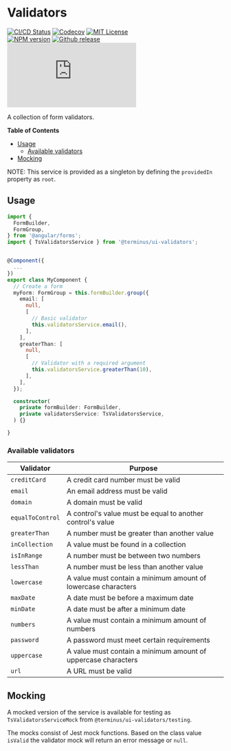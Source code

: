 <h1>Validators</h1>

[![CI/CD Status][github-action-badge]][github-action-link] [![Codecov][codecov-badge]][codecov-project] [![MIT License][license-image]][license-url]  
[![NPM version][npm-version-image]][npm-package] [![Github release][gh-release-badge]][gh-releases] [![Library size][file-size-badge]][raw-distribution-js]

A collection of form validators.

<!-- START doctoc generated TOC please keep comment here to allow auto update -->
<!-- DON'T EDIT THIS SECTION, INSTEAD RE-RUN doctoc TO UPDATE -->
**Table of Contents**

- [Usage](#usage)
  - [Available validators](#available-validators)
- [Mocking](#mocking)

<!-- END doctoc generated TOC please keep comment here to allow auto update -->


NOTE: This service is provided as a singleton by defining the `providedIn` property as `root`.

## Usage

```typescript
import {
  FormBuilder,
  FormGroup,
} from '@angular/forms';
import { TsValidatorsService } from '@terminus/ui-validators';


@Component({
  ...
})
export class MyComponent {
  // Create a form
  myForm: FormGroup = this.formBuilder.group({
    email: [
      null,
      [
        // Basic validator
        this.validatorsService.email(),
      ],
    ],
    greaterThan: [
      null,
      [
        // Validator with a required argument
        this.validatorsService.greaterThan(10),
      ],
    ],
  });

  constructor(
    private formBuilder: FormBuilder,
    private validatorsService: TsValidatorsService,
  ) {}

}
```

### Available validators

| Validator        | Purpose                                                       |
|------------------|---------------------------------------------------------------|
| `creditCard`     | A credit card number must be valid                            |
| `email`          | An email address must be valid                                |
| `domain`         | A domain must be valid                                        |
| `equalToControl` | A control's value must be equal to another control's value    |
| `greaterThan`    | A number must be greater than another value                   |
| `inCollection`   | A value must be found in a collection                         |
| `isInRange`      | A number must be between two numbers                          |
| `lessThan`       | A number must be less than another value                      |
| `lowercase`      | A value must contain a minimum amount of lowercase characters |
| `maxDate`        | A date must be before a maximum date                          |
| `minDate`        | A date must be after a minimum date                           |
| `numbers`        | A value must contain a minimum amount of numbers              |
| `password`       | A password must meet certain requirements                     |
| `uppercase`      | A value must contain a minimum amount of uppercase characters |
| `url`            | A URL must be valid                                           |


## Mocking

A mocked version of the service is available for testing as `TsValidatorsServiceMock` from `@terminus/ui-validators/testing`.

The mocks consist of Jest mock functions. Based on the class value `isValid` the validator mock will
return an error message or `null`.


<!-- Links -->
[license-url]:         https://github.com/GetTerminus/terminus-oss/blob/release/LICENSE
[license-image]:       http://img.shields.io/badge/license-MIT-blue.svg
[codecov-project]:     https://codecov.io/gh/GetTerminus/terminus-oss
[codecov-badge]:       https://codecov.io/gh/GetTerminus/terminus-oss/branch/release/graph/badge.svg
[npm-version-image]:   http://img.shields.io/npm/v/@terminus/ui-validators.svg
[npm-package]:         https://www.npmjs.com/package/@terminus/ui-validators
[gh-release-badge]:    https://img.shields.io/github/release/GetTerminus/terminus-oss.svg
[gh-releases]:         https://github.com/GetTerminus/terminus-ui/releases/
[github-action-badge]: https://github.com/GetTerminus/terminus-oss/workflows/Release%20CI/badge.svg
[github-action-link]:  https://github.com/GetTerminus/terminus-oss/actions?query=workflow%3A%22CI+Release%22
[file-size-badge]:     http://img.badgesize.io/https://unpkg.com/@terminus/ui-validators/bundles/terminus-ui-validators.umd.min.js?compression=gzip
[raw-distribution-js]: https://unpkg.com/@terminus/ui-validators/bundles/terminus-ui-validators.umd.js
